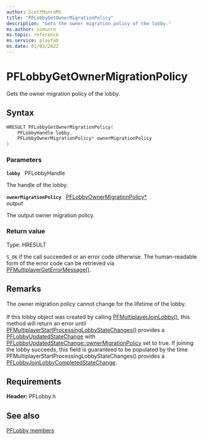 ```yaml
---
author: ScottMunroMS
title: "PFLobbyGetOwnerMigrationPolicy"
description: "Gets the owner migration policy of the lobby."
ms.author: scmunro
ms.topic: reference
ms.service: playfab
ms.date: 01/03/2022
---
```


# PFLobbyGetOwnerMigrationPolicy  

Gets the owner migration policy of the lobby.  

## Syntax  
  
```cpp
HRESULT PFLobbyGetOwnerMigrationPolicy(  
    PFLobbyHandle lobby,  
    PFLobbyOwnerMigrationPolicy* ownerMigrationPolicy  
)  
```  
  
### Parameters  
  
**`lobby`** &nbsp; PFLobbyHandle  
  
The handle of the lobby.  
  
**`ownerMigrationPolicy`** &nbsp; [PFLobbyOwnerMigrationPolicy*](../enums/pflobbyownermigrationpolicy.md)  
*output*  
  
The output owner migration policy.  
  
  
### Return value
Type: HRESULT
  
```S_OK``` if the call succeeded or an error code otherwise. The human-readable form of the error code can be retrieved via [PFMultiplayerGetErrorMessage()](../../pfmultiplayer/functions/pfmultiplayergeterrormessage.md).
  
## Remarks  
  
The owner migration policy cannot change for the lifetime of the lobby. <br /><br /> If this lobby object was created by calling [PFMultiplayerJoinLobby()](pfmultiplayerjoinlobby.md), this method will return an error until [PFMultiplayerStartProcessingLobbyStateChanges()](pfmultiplayerstartprocessinglobbystatechanges.md) provides a [PFLobbyUpdatedStateChange](../structs/pflobbyupdatedstatechange.md) with [PFLobbyUpdatedStateChange::ownerMigrationPolicy](../structs/pflobbyupdatedstatechange.md) set to true. If joining the lobby succeeds, this field is guaranteed to be populated by the time PFMultiplayerStartProcessingLobbyStateChanges() provides a [PFLobbyJoinLobbyCompletedStateChange](../structs/pflobbyjoinlobbycompletedstatechange.md).
  
## Requirements  
  
**Header:** PFLobby.h
  
## See also  
[PFLobby members](../pflobby_members.md)  

  
  
